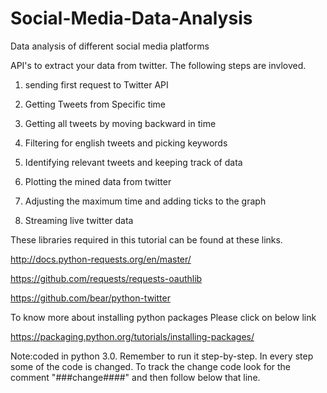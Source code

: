 # Social-Media-Data-Analysis
Data analysis of different social media platforms

API's to extract your data from twitter.
The following steps are invloved.

1) sending first request to Twitter API

2) Getting Tweets from Specific time

3) Getting all tweets by moving backward in time

4) Filtering for english tweets and picking keywords

5) Identifying relevant tweets and keeping track of data

6) Plotting the mined data from twitter

7) Adjusting the maximum time and adding ticks to the graph

8) Streaming live twitter data

These libraries required in this tutorial can be found at these links.

http://docs.python-requests.org/en/master/

https://github.com/requests/requests-oauthlib

https://github.com/bear/python-twitter

To know more about installing python packages Please click on below link

https://packaging.python.org/tutorials/installing-packages/

Note:coded in python 3.0.
Remember to run it step-by-step. 
In every step some of the code is changed. To track the change code look for the comment "###change####" and then follow below that line.
